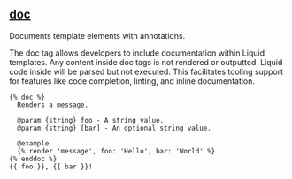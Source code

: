## [doc](https://shopify.dev/docs/api/liquid/tags/doc)

Documents template elements with annotations.

The doc tag allows developers to include documentation within Liquid templates. Any content inside doc tags is not rendered or outputted. Liquid code inside will be parsed but not executed. This facilitates tooling support for features like code completion, linting, and inline documentation.

```liquid
{% doc %}
  Renders a message.

  @param {string} foo - A string value.
  @param {string} [bar] - An optional string value.

  @example
  {% render 'message', foo: 'Hello', bar: 'World' %}
{% enddoc %}
{{ foo }}, {{ bar }}!
```
